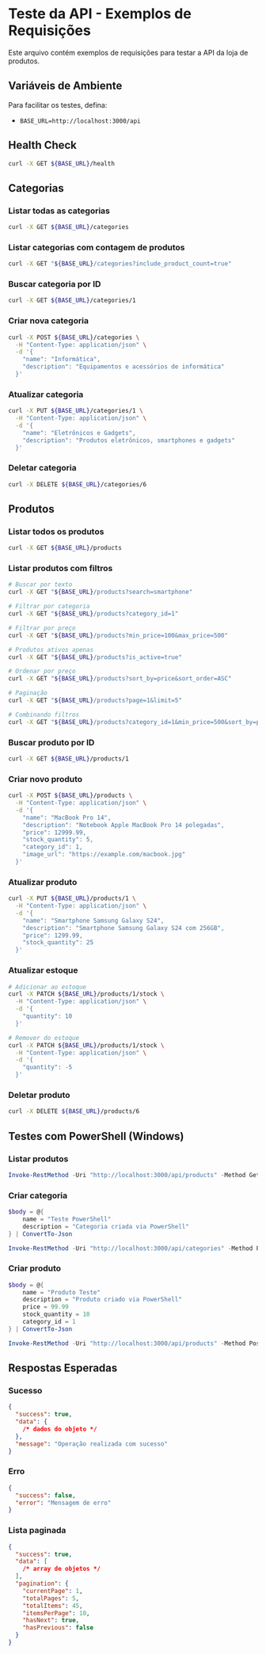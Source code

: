 # Teste da API - Exemplos de Requisições

Este arquivo contém exemplos de requisições para testar a API da loja de produtos.

## Variáveis de Ambiente

Para facilitar os testes, defina:

- `BASE_URL=http://localhost:3000/api`

## Health Check

```bash
curl -X GET ${BASE_URL}/health
```

## Categorias

### Listar todas as categorias

```bash
curl -X GET ${BASE_URL}/categories
```

### Listar categorias com contagem de produtos

```bash
curl -X GET "${BASE_URL}/categories?include_product_count=true"
```

### Buscar categoria por ID

```bash
curl -X GET ${BASE_URL}/categories/1
```

### Criar nova categoria

```bash
curl -X POST ${BASE_URL}/categories \
  -H "Content-Type: application/json" \
  -d '{
    "name": "Informática",
    "description": "Equipamentos e acessórios de informática"
  }'
```

### Atualizar categoria

```bash
curl -X PUT ${BASE_URL}/categories/1 \
  -H "Content-Type: application/json" \
  -d '{
    "name": "Eletrônicos e Gadgets",
    "description": "Produtos eletrônicos, smartphones e gadgets"
  }'
```

### Deletar categoria

```bash
curl -X DELETE ${BASE_URL}/categories/6
```

## Produtos

### Listar todos os produtos

```bash
curl -X GET ${BASE_URL}/products
```

### Listar produtos com filtros

```bash
# Buscar por texto
curl -X GET "${BASE_URL}/products?search=smartphone"

# Filtrar por categoria
curl -X GET "${BASE_URL}/products?category_id=1"

# Filtrar por preço
curl -X GET "${BASE_URL}/products?min_price=100&max_price=500"

# Produtos ativos apenas
curl -X GET "${BASE_URL}/products?is_active=true"

# Ordenar por preço
curl -X GET "${BASE_URL}/products?sort_by=price&sort_order=ASC"

# Paginação
curl -X GET "${BASE_URL}/products?page=1&limit=5"

# Combinando filtros
curl -X GET "${BASE_URL}/products?category_id=1&min_price=500&sort_by=price&sort_order=DESC&page=1&limit=10"
```

### Buscar produto por ID

```bash
curl -X GET ${BASE_URL}/products/1
```

### Criar novo produto

```bash
curl -X POST ${BASE_URL}/products \
  -H "Content-Type: application/json" \
  -d '{
    "name": "MacBook Pro 14",
    "description": "Notebook Apple MacBook Pro 14 polegadas",
    "price": 12999.99,
    "stock_quantity": 5,
    "category_id": 1,
    "image_url": "https://example.com/macbook.jpg"
  }'
```

### Atualizar produto

```bash
curl -X PUT ${BASE_URL}/products/1 \
  -H "Content-Type: application/json" \
  -d '{
    "name": "Smartphone Samsung Galaxy S24",
    "description": "Smartphone Samsung Galaxy S24 com 256GB",
    "price": 1299.99,
    "stock_quantity": 25
  }'
```

### Atualizar estoque

```bash
# Adicionar ao estoque
curl -X PATCH ${BASE_URL}/products/1/stock \
  -H "Content-Type: application/json" \
  -d '{
    "quantity": 10
  }'

# Remover do estoque
curl -X PATCH ${BASE_URL}/products/1/stock \
  -H "Content-Type: application/json" \
  -d '{
    "quantity": -5
  }'
```

### Deletar produto

```bash
curl -X DELETE ${BASE_URL}/products/6
```

## Testes com PowerShell (Windows)

### Listar produtos

```powershell
Invoke-RestMethod -Uri "http://localhost:3000/api/products" -Method Get
```

### Criar categoria

```powershell
$body = @{
    name = "Teste PowerShell"
    description = "Categoria criada via PowerShell"
} | ConvertTo-Json

Invoke-RestMethod -Uri "http://localhost:3000/api/categories" -Method Post -Body $body -ContentType "application/json"
```

### Criar produto

```powershell
$body = @{
    name = "Produto Teste"
    description = "Produto criado via PowerShell"
    price = 99.99
    stock_quantity = 10
    category_id = 1
} | ConvertTo-Json

Invoke-RestMethod -Uri "http://localhost:3000/api/products" -Method Post -Body $body -ContentType "application/json"
```

## Respostas Esperadas

### Sucesso

```json
{
  "success": true,
  "data": {
    /* dados do objeto */
  },
  "message": "Operação realizada com sucesso"
}
```

### Erro

```json
{
  "success": false,
  "error": "Mensagem de erro"
}
```

### Lista paginada

```json
{
  "success": true,
  "data": [
    /* array de objetos */
  ],
  "pagination": {
    "currentPage": 1,
    "totalPages": 5,
    "totalItems": 45,
    "itemsPerPage": 10,
    "hasNext": true,
    "hasPrevious": false
  }
}
```
